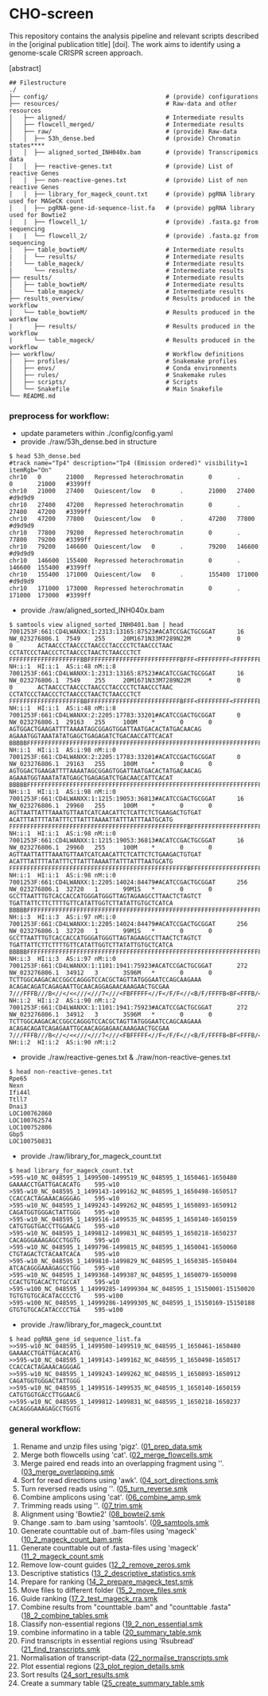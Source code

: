 # CHO-screen

This repository contains the analysis pipeline and relevant scripts described in the [original publication title] [doi]. 
The work aims to identify using a genome-scale CRISPR screen approach.

[abstract]


```
## Filestructure
./
├── config/                                 # (provide) configurations
├── resources/                              # Raw-data and other resources
│   ├── aligned/                            # Intermediate results
│   ├── flowcell_merged/                    # Intermediate results
│   ├── raw/                                # (provide) Raw-data
│   │  ├── 53h_dense.bed                    # (provide) Chromatin states****
│   │  ├── aligned_sorted_INH040x.bam       # (provide) Transcripomics data
│   │  ├── reactive-genes.txt               # (provide) List of reactive Genes
│   │  ├── non-reactive-genes.txt           # (provide) List of non reactive Genes
│   │  ├── library_for_mageck_count.txt     # (provide) pgRNA library used for MAGeCK count
│   │  ├── pgRNA-gene-id-sequence-list.fa   # (provide) pgRNA library used for Bowtie2
|   |  ├── flowcell_1/                      # (provide) .fasta.gz from sequencing
|   |  └── flowcell_2/                      # (provide) .fasta.gz from sequencing
|   ├── table_bowtieM/                      # Intermediate results 
|   |  └── results/                         # Intermediate results
|   └── table_mageck/                       # Intermediate results
|      └── results/                         # Intermediate results
├── results/                                # Intermediate results
│   ├── table_bowtieM/                      # Intermediate results
|   └── table_mageck/                       # Intermediate results 
├── results_overview/                       # Results produced in the workflow
│   └── table_bowtieM/                      # Results produced in the workflow
|      ├── results/                         # Results produced in the workflow
|      └── table_mageck/                    # Results produced in the workflow
├── workflow/                               # Workflow definitions
|   ├── profiles/                           # Snakemake profiles
│   ├── envs/                               # Conda environments
│   ├── rules/                              # Snakemake rules
│   ├── scripts/                            # Scripts
│   └── Snakefile                           # Main Snakefile
└── README.md
```

### preprocess for workflow:
- update parameters within ./config/config.yaml
- provide ./raw/53h_dense.bed in structure
```
$ head 53h_dense.bed 
#track name="Tp4" description="Tp4 (Emission ordered)" visibility=1 itemRgb="On"
chr10   0       21000   Repressed heterochromatin       0       .       0       21000   #3399ff
chr10   21000   27400   Quiescent/low   0       .       21000   27400   #d9d9d9
chr10   27400   47200   Repressed heterochromatin       0       .       27400   47200   #3399ff
chr10   47200   77800   Quiescent/low   0       .       47200   77800   #d9d9d9
chr10   77800   79200   Repressed heterochromatin       0       .       77800   79200   #3399ff
chr10   79200   146600  Quiescent/low   0       .       79200   146600  #d9d9d9
chr10   146600  155400  Repressed heterochromatin       0       .       146600  155400  #3399ff
chr10   155400  171000  Quiescent/low   0       .       155400  171000  #d9d9d9
chr10   171000  173000  Repressed heterochromatin       0       .       171000  173000  #3399ff
```
- provide ./raw/aligned_sorted_INH040x.bam
```
$ samtools view aligned_sorted_INH0401.bam | head
7001253F:661:CD4LWANXX:1:2313:13165:87523#ACATCCGACTGCGGAT      16      NW_023276806.1  7549    255     20M1671N33M7289N22M     *       0       0       ACTAACCCTAACCCTAACCCTACCCCTCTAACCCTAAC
CCTATCCCTAACCCTCTAACCCTAACTCTAACCCTCT   FFFFFFFFFFFFFFFFFFFFBBFFFFFFFFFFFFFFFFFFFFFFFFFFBFFF<FFFFFFFFF<FFFFFFFBBBBB     NH:i:1  HI:i:1  AS:i:48 nM:i:8
7001253F:661:CD4LWANXX:1:2313:13165:87523#ACATCCGACTGCGGAT      16      NW_023276806.1  7549    255     20M1671N33M7289N22M     *       0       0       ACTAACCCTAACCCTAACCCTACCCCTCTAACCCTAAC
CCTATCCCTAACCCTCTAACCCTAACTCTAACCCTCT   FFFFFFFFFFFFFFFFFFFFBBFFFFFFFFFFFFFFFFFFFFFFFFFFBFFF<FFFFFFFFF<FFFFFFFBBBBB     NH:i:1  HI:i:1  AS:i:48 nM:i:8
7001253F:661:CD4LWANXX:2:2205:17783:33201#ACATCCGACTGCGGAT      0       NW_023276806.1  29163   255     100M    *       0       0       AGTGGACTGAAGATTTTAAAATAGCGGAGTGGATTAATGACACTATGACAACAG
AGAAATGGTAAATATATGAGCTGAGAGATCTGACAACCATTCACAT  BBBBBFFFFFFFFFFFFFFFFFFFFFFFFFFFFFFFFFFFFFFFFFFFFFFFFFFFFFFFFFFFFFFFFFFFFFFFFFFFFFFFFFFFFFFFFFFFFFFF    NH:i:1  HI:i:1  AS:i:98 nM:i:0
7001253F:661:CD4LWANXX:2:2205:17783:33201#ACATCCGACTGCGGAT      0       NW_023276806.1  29163   255     100M    *       0       0       AGTGGACTGAAGATTTTAAAATAGCGGAGTGGATTAATGACACTATGACAACAG
AGAAATGGTAAATATATGAGCTGAGAGATCTGACAACCATTCACAT  BBBBBFFFFFFFFFFFFFFFFFFFFFFFFFFFFFFFFFFFFFFFFFFFFFFFFFFFFFFFFFFFFFFFFFFFFFFFFFFFFFFFFFFFFFFFFFFFFFFF    NH:i:1  HI:i:1  AS:i:98 nM:i:0
7001253F:661:CD4LWANXX:1:1215:19053:36813#ACATCCGACTGCGGAT      16      NW_023276806.1  29960   255     100M    *       0       0       AGTTAATTATTTAAATGTTAATCATCAACATTCTCATTCTCTGAAGACTGTGAT
ACATTTATTTTATATTTCTTATTTAAAATTATTTATTTAATGCATG  FFFFFFFFFFFFFFFFFFFFFFFFFFFFFFFFFFFFFFFFFFFFFFFFFFBFFFFFFFFFFFFFFFFFFFFFFFFFFFFFFFFFFFFFFFFFFFFBBBBB    NH:i:1  HI:i:1  AS:i:98 nM:i:0
7001253F:661:CD4LWANXX:1:1215:19053:36813#ACATCCGACTGCGGAT      16      NW_023276806.1  29960   255     100M    *       0       0       AGTTAATTATTTAAATGTTAATCATCAACATTCTCATTCTCTGAAGACTGTGAT
ACATTTATTTTATATTTCTTATTTAAAATTATTTATTTAATGCATG  FFFFFFFFFFFFFFFFFFFFFFFFFFFFFFFFFFFFFFFFFFFFFFFFFFBFFFFFFFFFFFFFFFFFFFFFFFFFFFFFFFFFFFFFFFFFFFFBBBBB    NH:i:1  HI:i:1  AS:i:98 nM:i:0
7001253F:661:CD4LWANXX:1:2205:14024:84479#ACATCCGACTGCGGAT      256     NW_023276806.1  32720   1       99M1S   *       0       0       GCCTTAATTTGTCACCACCATGGGATGGGTTAGTAGAAGCCTTAACTCTAGTCT
TGATTATTCTTCTTTTGTTCATATTGGTCTTATATTGTGCTCATCA  BBBBBFFFFFFFFFFFFFFFFFFFFFFFFFFFFFFFFFFFFFFFFFFFFFFFFFFFFFFFFFFFFFFFFFFFFFFFFFFFBFFFFFFFFFFFFFFFFFFB    NH:i:3  HI:i:3  AS:i:97 nM:i:0
7001253F:661:CD4LWANXX:1:2205:14024:84479#ACATCCGACTGCGGAT      256     NW_023276806.1  32720   1       99M1S   *       0       0       GCCTTAATTTGTCACCACCATGGGATGGGTTAGTAGAAGCCTTAACTCTAGTCT
TGATTATTCTTCTTTTGTTCATATTGGTCTTATATTGTGCTCATCA  BBBBBFFFFFFFFFFFFFFFFFFFFFFFFFFFFFFFFFFFFFFFFFFFFFFFFFFFFFFFFFFFFFFFFFFFFFFFFFFFBFFFFFFFFFFFFFFFFFFB    NH:i:3  HI:i:3  AS:i:97 nM:i:0
7001253F:661:CD4LWANXX:1:1101:1941:75923#ACATCCGACTGCGGAT       272     NW_023276806.1  34912   3       3S96M   *       0       0       TCTTGGCAAGACACCGGCCAGGGTCCACGCTAGTTATGGGAATCCAGCAAGAAA
ACAGACAGATCAGAGAATTGCAACAGGAGAACAAAGAACTGCGAA   7///FFFB///B<//</<<///<///7<///<FBFFFFF<//F</F/F<//<B/F/FFFFB<BF<FFFB/<</FF/F/FFB</<FFFF<FFF/FBBB/B     NH:i:2  HI:i:2  AS:i:90 nM:i:2
7001253F:661:CD4LWANXX:1:1101:1941:75923#ACATCCGACTGCGGAT       272     NW_023276806.1  34912   3       3S96M   *       0       0       TCTTGGCAAGACACCGGCCAGGGTCCACGCTAGTTATGGGAATCCAGCAAGAAA
ACAGACAGATCAGAGAATTGCAACAGGAGAACAAAGAACTGCGAA   7///FFFB///B<//</<<///<///7<///<FBFFFFF<//F</F/F<//<B/F/FFFFB<BF<FFFB/<</FF/F/FFB</<FFFF<FFF/FBBB/B     NH:i:2  HI:i:2  AS:i:90 nM:i:2
```
- provide ./raw/reactive-genes.txt & ./raw/non-reactive-genes.txt
```
$ head non-reactive-genes.txt 
Rpe65
Nexn
Ifi44l
Ttll7
Dnai3
LOC100762860
LOC100762574
LOC100752806
Gbp5
LOC100750831
```
- provide ./raw/library_for_mageck_count.txt
```
$ head library_for_mageck_count.txt 
>595-w10_NC_048595_1_1499500-1499519_NC_048595_1_1650461-1650480        GAAAACCTGATTGACACATG    595-w10
>595-w10_NC_048595_1_1499143-1499162_NC_048595_1_1650498-1650517        CCACCACTAGAAACAGGGAG    595-w10
>595-w10_NC_048595_1_1499243-1499262_NC_048595_1_1650893-1650912        CAGATGGTGGGACTATTGGG    595-w10
>595-w10_NC_048595_1_1499516-1499535_NC_048595_1_1650140-1650159        CATGTGGTGACCTTGGAACG    595-w10
>595-w10_NC_048595_1_1499812-1499831_NC_048595_1_1650218-1650237        CACAGGGAAAGAGCCTGGTG    595-w10
>595-w10_NC_048595_1_1499796-1499815_NC_048595_1_1650041-1650060        CTGTAGACTCTACAATCACA    595-w10
>595-w10_NC_048595_1_1499810-1499829_NC_048595_1_1650385-1650404        ATCACAGGGAAAGAGCCTGG    595-w10
>595-w10_NC_048595_1_1499368-1499387_NC_048595_1_1650079-1650098        CCACTGTGACACTCTGCCAT    595-w10
>595-w100_NC_048595_1_14999285-14999304_NC_048595_1_15150001-15150020   TGTGTGTGCACATACCCCTG    595-w100
>595-w100_NC_048595_1_14999286-14999305_NC_048595_1_15150169-15150188   GTGTGTGCACATACCCCTGA    595-w100
```
- provide ./raw/library_for_mageck_count.txt
```
$ head pgRNA_gene_id_sequence_list.fa
>>595-w10_NC_048595_1_1499500-1499519_NC_048595_1_1650461-1650480
GAAAACCTGATTGACACATG
>>595-w10_NC_048595_1_1499143-1499162_NC_048595_1_1650498-1650517
CCACCACTAGAAACAGGGAG
>>595-w10_NC_048595_1_1499243-1499262_NC_048595_1_1650893-1650912
CAGATGGTGGGACTATTGGG
>>595-w10_NC_048595_1_1499516-1499535_NC_048595_1_1650140-1650159
CATGTGGTGACCTTGGAACG
>>595-w10_NC_048595_1_1499812-1499831_NC_048595_1_1650218-1650237
CACAGGGAAAGAGCCTGGTG
```
### general workflow:
1. Rename and unzip files using 'pigz'. ([01_prep_data.smk](workflow/rules/01_prep_data.smk)
2. Merge both flowcells using 'cat'. ([02_merge_flowcells.smk](workflow/rules/02_merge_flowcells.smk)
3. Merge paired end reads into an overlapping fragment using ''. ([03_merge_overlapping.smk](workflow/rules/03_merge_overlapping.smk)
4. Sort for read directions using 'awk'. ([04_sort_directions.smk](workflow/rules/04_sort_directions.smk)
5. Turn reversed reads using ''. ([05_turn_reverse.smk](workflow/rules/05_turn_reverse.smk)
6. Combine amplicons using 'cat'. ([06_combine_amp.smk](workflow/rules/06_combine_amp.smk)
7. Trimming reads using ''. ([07_trim.smk](workflow/rules/07_trim.smk)
8. Alignment using 'Bowtie2' ([08_bowtei2.smk](workflow/rules/08_bowtie2.smk)
9. Change .sam to .bam using 'samtools'. ([09_samtools.smk](workflow/rules/09_samtools.smk)
10. Generate counttable out of .bam-files using 'mageck' ([10_2_mageck_count_bam.smk](workflow/rules/10_2_mageck_count_bam.smk)
11. Generate counttable out of .fasta-files using 'mageck' ([11_2_mageck_count.smk](workflow/rules/11_2_mageck_count.smk)
12. Remove low-count guides ([12_2_remove_zeros.smk](workflow/rules/12_2_remove_zeros.smk)
13. Descriptive statistics ([13_2_descriptive_statistics.smk](workflow/rules/13_2_descriptive_statistics.smk)
14. Prepare for ranking ([14_2_prepare_mageck_test.smk](workflow/rules/14_2_prepare_mageck_test.smk)
15. Move files to different folder ([15_2_move_files.smk](workflow/rules/15_2_move_files.smk)
16. Guide ranking ([17_2_test_mageck_rra.smk](workflow/rules/17_2_test_mageck_rra.smk)
17. Combine results from "counttable .bam" and "counttable .fasta" ([18_2_combine_tables.smk](workflow/rules/18_2_combine_tables.smk)
18. Classify non-essential regions ([19_2_non_essential.smk](workflow/rules/19_2_non_essential.smk)
19. combine informatino in a table ([20_summary_table.smk](workflow/rules/20_summary_table.smk)
20. Find transcripts in essential regions using 'Rsubread' ([21_find_transcripts.smk](workflow/rules/21_find_transcripts.smk)
21. Normalisation of transcript-data ([22_normailse_transcripts.smk](workflow/rules/22_normailse_transcripts.smk)
22. Plot essential regions ([23_plot_region_details.smk](workflow/rules/23_plot_region_details.smk)
23. Sort results ([24_sort_results.smk](workflow/rules/24_sort_results.smk)
24. Create a summary table ([25_create_summary_table.smk](workflow/rules/25_create_summary_table.smk)

